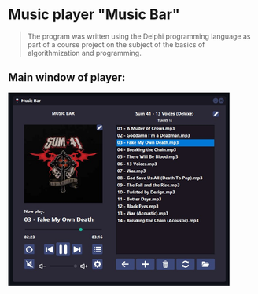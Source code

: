 # Music player "Music Bar"
> The program was written using the Delphi programming language as part of a course project on the subject of the basics of algorithmization and programming.
> 
## Main window of player:
<img src="/Screenshots/MainWindow.jpg" alt="drawing" width="450"/>
